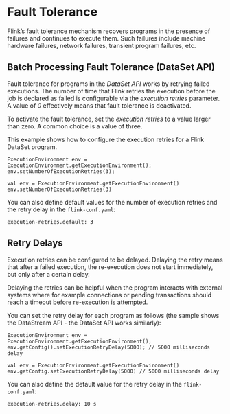 

# Fault Tolerance

Flink’s fault tolerance mechanism recovers programs in the presence of failures and continues to execute them. Such failures include machine hardware failures, network failures, transient program failures, etc.

## Batch Processing Fault Tolerance (DataSet API)

Fault tolerance for programs in the _DataSet API_ works by retrying failed executions. The number of time that Flink retries the execution before the job is declared as failed is configurable via the _execution retries_ parameter. A value of _0_ effectively means that fault tolerance is deactivated.

To activate the fault tolerance, set the _execution retries_ to a value larger than zero. A common choice is a value of three.

This example shows how to configure the execution retries for a Flink DataSet program.



```
ExecutionEnvironment env = ExecutionEnvironment.getExecutionEnvironment();
env.setNumberOfExecutionRetries(3);
```





```
val env = ExecutionEnvironment.getExecutionEnvironment()
env.setNumberOfExecutionRetries(3)
```



You can also define default values for the number of execution retries and the retry delay in the `flink-conf.yaml`:



```
execution-retries.default: 3
```



## Retry Delays

Execution retries can be configured to be delayed. Delaying the retry means that after a failed execution, the re-execution does not start immediately, but only after a certain delay.

Delaying the retries can be helpful when the program interacts with external systems where for example connections or pending transactions should reach a timeout before re-execution is attempted.

You can set the retry delay for each program as follows (the sample shows the DataStream API - the DataSet API works similarly):



```
ExecutionEnvironment env = ExecutionEnvironment.getExecutionEnvironment();
env.getConfig().setExecutionRetryDelay(5000); // 5000 milliseconds delay
```





```
val env = ExecutionEnvironment.getExecutionEnvironment()
env.getConfig.setExecutionRetryDelay(5000) // 5000 milliseconds delay
```



You can also define the default value for the retry delay in the `flink-conf.yaml`:



```
execution-retries.delay: 10 s
```




